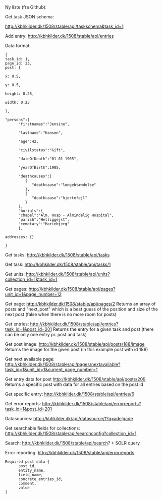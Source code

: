 Ny liste (fra Github):

Get task JSON schema:

http://kbhkilder.dk/1508/stable/api/taskschema&task_id=1

Add entry:
http://kbhkilder.dk/1508/stable/api/entries

Data format:
```
{
task_id: 1,
page_id: 23, 
post: {

x: 0.5,

y: 0.5,

height: 0.25,

width: 0.25

},

"persons":{  
      "firstnames":"Jensine",
      
      "lastname":"Hansen",
      
      "age":42,
      
      "civilstatus":"Gift",
      
      "dateOfDeath":"01-01-1905",
      
      "yearOfBirth":1905,
      
      "deathcauses":[  
         {  
            "deathcause":"lungebtændelse"
         },
         {  
            "deathcause":"hjertefejl"
         }
      ],
      "burials":{
      "chapel":"Alm. Hosp - Almindelig Hospital",
      "parish":"Helliggejst",
      "cemetary":"Mariebjerg"
      },

addresses: {}

}
```

Get tasks:
http://kbhkilder.dk/1508/stable/api/tasks


Get task:
http://kbhkilder.dk/1508/stable/api/tasks/1


Get units:
http://kbhkilder.dk/1508/stable/api/units?collection_id=1&task_id=1


Get pages:
http://kbhkilder.dk/1508/stable/api/pages?unit_id=1&page_number=12

Get page:
http://kbhkilder.dk/1508/stable/api/pages/2
Returns an array of posts and "next_post" which is a best guess of the position and size of the next post (false when there is no more room for posts)

Get entries:
http://kbhkilder.dk/1508/stable/api/entries?task_id=1&post_id=201
Returns the entry for a given task and post (there can be only one entry pr. post and task)

Get post image:
http://kbhkilder.dk/1508/stable/api/posts/188/image
Returns the image for the given post (in this example post with id 188)

Get next available page:
http://kbhkilder.dk/1508/stable/api/pages/nextavailable?task_id=1&unit_id=1&current_page_number=1

Get entry data for post
http://kbhkilder.dk/1508/stable/api/posts/209
Returns a specific post with data for all entries based on the post id

Get specific entry:
http://kbhkilder.dk/1508/stable/api/entries/6

Get error reports:
http://kbhkilder.dk/1508/stable/api/errorreports?task_id=1&post_id=201

Datasources:
http://kbhkilder.dk/api/datasource/1?q=adelgade

Get searchable fields for collections:
http://kbhkilder.dk/1508/stable/api/searchconfig?collection_id=1

Search:
http://kbhkilder.dk/1508/stable/api/search? + SOLR query

Error reporting:
http://kbhkilder.dk/1508/stable/api/errorreports
```
Required post data {
      post_id,
      entity_name,
      field_name,
      concrete_entries_id,
      comment,
      value
}
```

